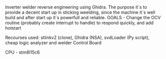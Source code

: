 Inverter welder reverse engineering using Ghidra.
The purpose it´s to provide a decent start up in sticking weelding, since the machine it´s well build and after start up it´s powerfull and reliable.
GOALS - Change the OCV routine (probably create interrupt to handle) to respond quickly, and add hotstart

Recourses used: stlinkv2 (clone), Ghidra (NSA), svdLoader (Py script), cheap logic analyzer and welder Control Board

CPU - stm8l15c6


